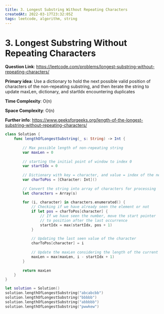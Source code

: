 ```yaml
---
title: 3. Longest Substring Without Repeating Characters
createdAt: 2022-03-17T23:32:05Z
tags: leetcode, algorithm, string
---
```


# 3. Longest Substring Without Repeating Characters

**Question Link**: https://leetcode.com/problems/longest-substring-without-repeating-characters/

**Primary idea**: Use a dictionary to hold the next possible valid position of characters of the non-repeating substring,  and then iterate the string to update maxLen, dictionary, and startIdx encountering duplicates
 
**Time Complexity**: O(n)
 
**Space Complexity**: O(n)

**Further info**: https://www.geeksforgeeks.org/length-of-the-longest-substring-without-repeating-characters/

```swift
class Solution {
    func lengthOfLongestSubstring(_ s: String) -> Int {
        
        // Max possible length of non-repeating string
        var maxLen = 0
        
        // starting the initial point of window to index 0
        var startIdx = 0
        
        // Dictionary with key = character, and value = index of the next possible valid position of the character in a non-repeating string
        var charToPos = [Character: Int]()
        
        // Convert the string into array of characters for processing
        let characters = Array(s)
        
        for (i, character) in characters.enumerated() {
            // Checking if we have already seen the element or not
            if let pos = charToPos[character] {
                // If we have seen the number, move the start pointer
                // to position after the last occurrence
                startIdx = max(startIdx, pos + 1)
            }
            
            // Updating the last seen value of the character
            charToPos[character] = i
            
            // Update the maxLen considering the length of the current non-repeating string window
            maxLen = max(maxLen, i - startIdx + 1)
        }
        
        return maxLen
    }
}

let solution = Solution()
solution.lengthOfLongestSubstring("abcabcbb")
solution.lengthOfLongestSubstring("bbbbb")
solution.lengthOfLongestSubstring("abbbbb")
solution.lengthOfLongestSubstring("pwwkew")
```